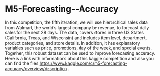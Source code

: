 # M5-Forecasting--Accuracy 
In this competition, the fifth iteration, we will use hierarchical sales data from Walmart, the world’s largest company by revenue, to forecast daily sales for the next 28 days. The data, covers stores in three US States (California, Texas, and Wisconsin) and includes item level, department, product categories, and store details. In addition, it has explanatory variables such as price, promotions, day of the week, and special events. Together, this robust dataset can be used to improve forecasting accuracy.
Here is a link with informations about this kaggle competition and also you can find the files https://www.kaggle.com/c/m5-forecasting-accuracy/overview/description .

